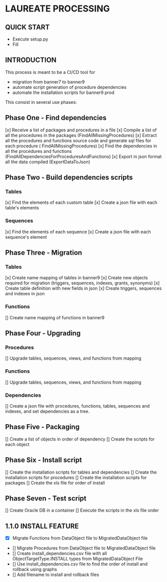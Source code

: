 # LAUREATE PROCESSING

## QUICK START

- Execute setup.py
- Fill

## INTRODUCTION

This process is meant to be a CI/CD tool for

- migration from banner7 to banner9
- automate script generation of procedure dependencies
- automate the installation scripts for banner9 prod

This consist in several use phases:

## Phase One - Find dependencies

[x] Receive a list of packages and procedures in a file
[x] Compile a list of all the procedures in the packages (FindAllMissingProcedures)
[x] Extract all the procedures and functions source code and generate sql files for each procedure (
FindAllMissingProcedures)
[x] Find the dependencies in all the procedures and functions (FindAllDependenciesForProceduresAndFunctions)
[x] Export in json format all the data compiled (ExportDataToJson)

## Phase Two - Build dependencies scripts

### Tables

[x] Find the elements of each custom table
[x] Create a json file with each table's elements

### Sequences

[x] Find the elements of each sequence
[x] Create a json file with each sequence's element

## Phase Three - Migration

### Tables

[x] Create name mapping of tables in banner9
[x] Create new objects required for migration (triggers, sequences, indexes, grants, synonyms)
[x] Create table definition with new fields in json
[x] Create triggers, sequences and indexes in json

### Functions

[] Create name mapping of functions in banner9

## Phase Four - Upgrading

### Procedures

[] Upgrade tables, sequences, views, and functions from mapping

### Functions

[] Upgrade tables, sequences, views, and functions from mapping

### Dependencies

[] Create a json file with procedures, functions, tables, sequences and indexes, and set dependencies as a tree.

## Phase Five - Packaging

[] Create a list of objects in order of dependency
[] Create the scripts for each object

## Phase Six - Install script

[] Create the installation scripts for tables and dependencies
[] Create the installation scripts for procedures
[] Create the installation scripts for packages
[] Create the xls file for order of install

## Phase Seven - Test script

[] Create Oracle DB in a container
[] Execute the scripts in the xls file order

## 1.1.0 INSTALL FEATURE

- [x] Migrate Functions from DataObject file to MigratedDataObject file
- [] Migrate Procedures from DataObject file to MigratedDataObject file
- [] Create install_dependencies.csv file with all ObjectTargetType.INSTALL types from MigratedDataObject File
- [] Use install_dependencies.csv file to find the order of install and rollback using graphs
- [] Add filename to install and rollback files

